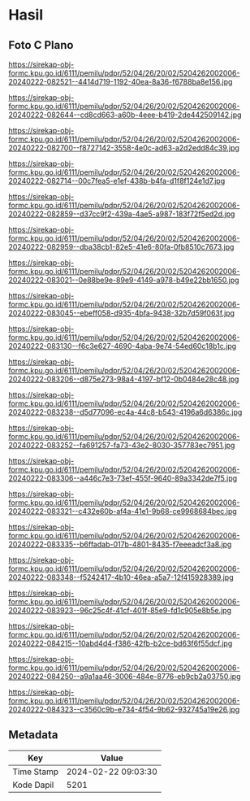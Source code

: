 # Hasil

## Foto C Plano

https://sirekap-obj-formc.kpu.go.id/6111/pemilu/pdpr/52/04/26/20/02/5204262002006-20240222-082521--4414d719-1192-40ea-8a36-f6788ba8e156.jpg

https://sirekap-obj-formc.kpu.go.id/6111/pemilu/pdpr/52/04/26/20/02/5204262002006-20240222-082644--cd8cd663-a60b-4eee-b419-2de442509142.jpg

https://sirekap-obj-formc.kpu.go.id/6111/pemilu/pdpr/52/04/26/20/02/5204262002006-20240222-082700--f8727142-3558-4e0c-ad63-a2d2edd84c39.jpg

https://sirekap-obj-formc.kpu.go.id/6111/pemilu/pdpr/52/04/26/20/02/5204262002006-20240222-082714--00c7fea5-e1ef-438b-b4fa-d1f8f124e1d7.jpg

https://sirekap-obj-formc.kpu.go.id/6111/pemilu/pdpr/52/04/26/20/02/5204262002006-20240222-082859--d37cc9f2-439a-4ae5-a987-183f72f5ed2d.jpg

https://sirekap-obj-formc.kpu.go.id/6111/pemilu/pdpr/52/04/26/20/02/5204262002006-20240222-082959--dba38cb1-82e5-41e6-80fa-0fb8510c7673.jpg

https://sirekap-obj-formc.kpu.go.id/6111/pemilu/pdpr/52/04/26/20/02/5204262002006-20240222-083021--0e88be9e-89e9-4149-a978-b49e22bb1650.jpg

https://sirekap-obj-formc.kpu.go.id/6111/pemilu/pdpr/52/04/26/20/02/5204262002006-20240222-083045--ebeff058-d935-4bfa-9438-32b7d59f063f.jpg

https://sirekap-obj-formc.kpu.go.id/6111/pemilu/pdpr/52/04/26/20/02/5204262002006-20240222-083130--f6c3e627-4690-4aba-9e74-54ed60c18b1c.jpg

https://sirekap-obj-formc.kpu.go.id/6111/pemilu/pdpr/52/04/26/20/02/5204262002006-20240222-083206--d875e273-98a4-4197-bf12-0b0484e28c48.jpg

https://sirekap-obj-formc.kpu.go.id/6111/pemilu/pdpr/52/04/26/20/02/5204262002006-20240222-083238--d5d77096-ec4a-44c8-b543-4196a6d6386c.jpg

https://sirekap-obj-formc.kpu.go.id/6111/pemilu/pdpr/52/04/26/20/02/5204262002006-20240222-083252--fa691257-fa73-43e2-8030-357783ec7951.jpg

https://sirekap-obj-formc.kpu.go.id/6111/pemilu/pdpr/52/04/26/20/02/5204262002006-20240222-083306--a446c7e3-73ef-455f-9640-89a3342de7f5.jpg

https://sirekap-obj-formc.kpu.go.id/6111/pemilu/pdpr/52/04/26/20/02/5204262002006-20240222-083321--c432e60b-af4a-41e1-9b68-ce9968684bec.jpg

https://sirekap-obj-formc.kpu.go.id/6111/pemilu/pdpr/52/04/26/20/02/5204262002006-20240222-083335--b6ffadab-017b-4801-8435-f7eeeadcf3a8.jpg

https://sirekap-obj-formc.kpu.go.id/6111/pemilu/pdpr/52/04/26/20/02/5204262002006-20240222-083348--f5242417-4b10-46ea-a5a7-12f415928389.jpg

https://sirekap-obj-formc.kpu.go.id/6111/pemilu/pdpr/52/04/26/20/02/5204262002006-20240222-083923--96c25c4f-41cf-401f-85e9-fd1c905e8b5e.jpg

https://sirekap-obj-formc.kpu.go.id/6111/pemilu/pdpr/52/04/26/20/02/5204262002006-20240222-084215--10abd4d4-f386-42fb-b2ce-bd63f6f55dcf.jpg

https://sirekap-obj-formc.kpu.go.id/6111/pemilu/pdpr/52/04/26/20/02/5204262002006-20240222-084250--a9a1aa46-3006-484e-8776-eb9cb2a03750.jpg

https://sirekap-obj-formc.kpu.go.id/6111/pemilu/pdpr/52/04/26/20/02/5204262002006-20240222-084323--c3560c9b-e734-4f54-9b62-932745a19e26.jpg


## Metadata

| Key        | Value               |
| ---------- | ------------------- |
| Time Stamp | 2024-02-22 09:03:30 |
| Kode Dapil | 5201                |




